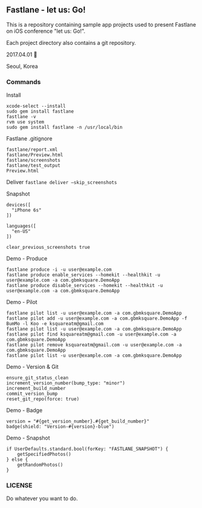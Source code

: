 ## Fastlane - let us: Go!

This is a repository containing sample app projects used to present Fastlane on iOS conference "let us: Go!".



Each project directory also contains a git repository.



2017.04.01 👻

Seoul, Korea



### Commands

Install

```
xcode-select --install
sudo gem install fastlane
fastlane -v
rvm use system
sudo gem install fastlane -n /usr/local/bin
```

Fastlane .gitignore

```
fastlane/report.xml
fastlane/Preview.html
fastlane/screenshots
fastlane/test_output
Preview.html
```

Deliver
`fastlane deliver —skip_screenshots`

Snapshot

```
devices([
  "iPhone 6s"
])

languages([
  "en-US"
])
```

`clear_previous_screenshots true`

Demo - Produce

```
fastlane produce -i -u user@example.com
fastlane produce enable_services --homekit --healthkit -u user@example.com -a com.gbmksquare.DemoApp
fastlane produce disable_services --homekit --healthkit -u user@example.com -a com.gbmksquare.DemoApp
```

Demo - Pilot

```
fastlane pilot list -u user@example.com -a com.gbmksquare.DemoApp
fastlane pilot add -u user@example.com -a com.gbmksquare.DemoApp -f BumMo -l Koo -e ksquareatm@gmail.com
fastlane pilot list -u user@example.com -a com.gbmksquare.DemoApp
fastlane pilot find ksquareatm@gmail.com -u user@example.com -a com.gbmksquare.DemoApp
fastlane pilot remove ksquareatm@gmail.com -u user@example.com -a com.gbmksquare.DemoApp
fastlane pilot list -u user@example.com -a com.gbmksquare.DemoApp
```

Demo - Version & Git

```
ensure_git_status_clean
increment_version_number(bump_type: "minor")
increment_build_number
commit_version_bump
reset_git_repo(force: true)
```

Demo - Badge

```
version = "#{get_version_number}.#{get_build_number}"
badge(shield: "Version-#{version}-blue")
```

Demo - Snapshot
```
if UserDefaults.standard.bool(forKey: "FASTLANE_SNAPSHOT") {
    getSpecifiedPhotos()
} else {
    getRandomPhotos()
}
```
### LICENSE

Do whatever you want to do.